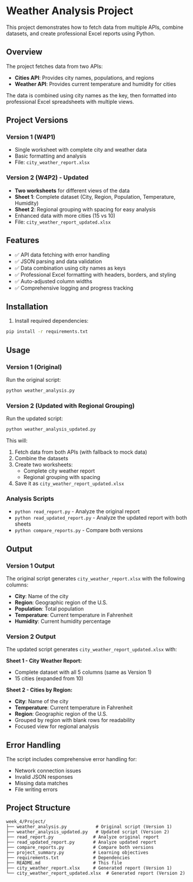 # Weather Analysis Project

This project demonstrates how to fetch data from multiple APIs, combine datasets, and create professional Excel reports using Python.

## Overview

The project fetches data from two APIs:
- **Cities API**: Provides city names, populations, and regions
- **Weather API**: Provides current temperature and humidity for cities

The data is combined using city names as the key, then formatted into professional Excel spreadsheets with multiple views.

## Project Versions

### Version 1 (W4P1)
- Single worksheet with complete city and weather data
- Basic formatting and analysis
- File: `city_weather_report.xlsx`

### Version 2 (W4P2) - Updated
- **Two worksheets** for different views of the data
- **Sheet 1**: Complete dataset (City, Region, Population, Temperature, Humidity)
- **Sheet 2**: Regional grouping with spacing for easy analysis
- Enhanced data with more cities (15 vs 10)
- File: `city_weather_report_updated.xlsx`

## Features

- ✅ API data fetching with error handling
- ✅ JSON parsing and data validation
- ✅ Data combination using city names as keys
- ✅ Professional Excel formatting with headers, borders, and styling
- ✅ Auto-adjusted column widths
- ✅ Comprehensive logging and progress tracking

## Installation

1. Install required dependencies:
```bash
pip install -r requirements.txt
```

## Usage

### Version 1 (Original)
Run the original script:
```bash
python weather_analysis.py
```

### Version 2 (Updated with Regional Grouping)
Run the updated script:
```bash
python weather_analysis_updated.py
```

This will:
1. Fetch data from both APIs (with fallback to mock data)
2. Combine the datasets
3. Create two worksheets:
   - Complete city weather report
   - Regional grouping with spacing
4. Save it as `city_weather_report_updated.xlsx`

### Analysis Scripts
- `python read_report.py` - Analyze the original report
- `python read_updated_report.py` - Analyze the updated report with both sheets
- `python compare_reports.py` - Compare both versions

## Output

### Version 1 Output
The original script generates `city_weather_report.xlsx` with the following columns:
- **City**: Name of the city
- **Region**: Geographic region of the U.S.
- **Population**: Total population
- **Temperature**: Current temperature in Fahrenheit
- **Humidity**: Current humidity percentage

### Version 2 Output
The updated script generates `city_weather_report_updated.xlsx` with:

**Sheet 1 - City Weather Report:**
- Complete dataset with all 5 columns (same as Version 1)
- 15 cities (expanded from 10)

**Sheet 2 - Cities by Region:**
- **City**: Name of the city
- **Temperature**: Current temperature in Fahrenheit
- **Region**: Geographic region of the U.S.
- Grouped by region with blank rows for readability
- Focused view for regional analysis

## Error Handling

The script includes comprehensive error handling for:
- Network connection issues
- Invalid JSON responses
- Missing data matches
- File writing errors

## Project Structure

```
week_4/Project/
├── weather_analysis.py           # Original script (Version 1)
├── weather_analysis_updated.py   # Updated script (Version 2)
├── read_report.py               # Analyze original report
├── read_updated_report.py       # Analyze updated report
├── compare_reports.py           # Compare both versions
├── project_summary.py           # Learning objectives
├── requirements.txt             # Dependencies
├── README.md                    # This file
├── city_weather_report.xlsx     # Generated report (Version 1)
└── city_weather_report_updated.xlsx  # Generated report (Version 2)
```
